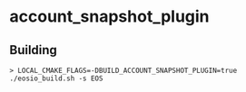 # account_snapshot_plugin

## Building
```
> LOCAL_CMAKE_FLAGS=-DBUILD_ACCOUNT_SNAPSHOT_PLUGIN=true ./eosio_build.sh -s EOS
```